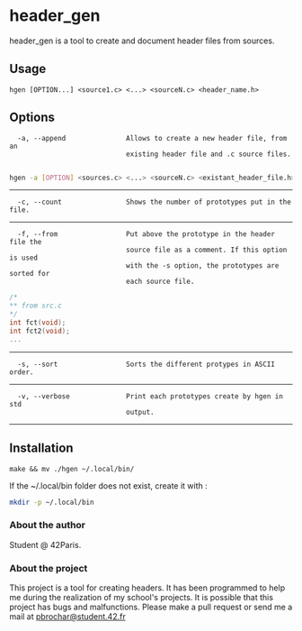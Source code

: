 # header_gen
header_gen is a tool to create and document header files from sources.

## Usage
```
hgen [OPTION...] <source1.c> <...> <sourceN.c> <header_name.h>
```
## Options
```
  -a, --append               Allows to create a new header file, from an
                             existing header file and .c source files.
                             
```
```bash
hgen -a [OPTION] <sources.c> <...> <sourceN.c> <existant_header_file.h> <header_name.h>
```
---
```
  -c, --count                Shows the number of prototypes put in the file.
```
---
```
  -f, --from                 Put above the prototype in the header file the
                             source file as a comment. If this option is used
                             with the -s option, the prototypes are sorted for
                             each source file.

```
```c
/*
** from src.c
*/
int fct(void);
int fct2(void);
...
```
---
```
  -s, --sort                 Sorts the different protypes in ASCII order.
```
---
```
  -v, --verbose              Print each prototypes create by hgen in std
                             output.
```
---
## Installation
```
make && mv ./hgen ~/.local/bin/
```
If the ~/.local/bin folder does not exist, create it with :
```bash
mkdir -p ~/.local/bin
```
### About the author
Student @ 42Paris.
### About the project
This project is a tool for creating headers. It has been programmed to help me during the realization of my school's projects.
It is possible that this project has bugs and malfunctions.
Please make a pull request or send me a mail at pbrochar@student.42.fr
